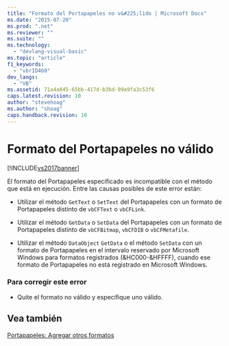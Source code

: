 ```yaml
---
title: "Formato del Portapapeles no v&#225;lido | Microsoft Docs"
ms.date: "2015-07-20"
ms.prod: ".net"
ms.reviewer: ""
ms.suite: ""
ms.technology: 
  - "devlang-visual-basic"
ms.topic: "article"
f1_keywords: 
  - "vbrID460"
dev_langs: 
  - "VB"
ms.assetid: 71a4a045-65bb-417d-b3bd-99a9fa3c53f6
caps.latest.revision: 10
author: "stevehoag"
ms.author: "shoag"
caps.handback.revision: 10
---
```

# Formato del Portapapeles no v&#225;lido
[!INCLUDE[vs2017banner](../../../visual-basic/developing-apps/includes/vs2017banner.md)]

El formato del Portapapeles especificado es incompatible con el método que está en ejecución.  Entre las causas posibles de este error están:  
  
-   Utilizar el método `GetText` o `SetText` del Portapapeles con un formato de Portapapeles distinto de `vbCFText` o `vbCFLink`.  
  
-   Utilizar el método `GetData` o `SetData` del Portapapeles con un formato de Portapapeles distinto de `vbCFBitmap`, `vbCFDIB` o `vbCFMetafile`.  
  
-   Utilizar el método `DataObject` `GetData` o el método `SetData` con un formato de Portapapeles en el intervalo reservado por Microsoft Windows para formatos registrados \(&HC000\-&HFFFF\), cuando ese formato de Portapapeles no está registrado en Microsoft Windows.  
  
### Para corregir este error  
  
-   Quite el formato no válido y especifique uno válido.  
  
## Vea también  
 [Portapapeles: Agregar otros formatos](../Topic/Clipboard:%20Adding%20Other%20Formats.md)